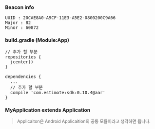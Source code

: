 ### Beacon info
<pre>
UUID : 20CAE8A0-A9CF-11E3-A5E2-0800200C9A66
Major : 82
Minor : 60872
</pre>

### build.gradle (Module:App)
<pre>
// 추가 할 부분
repositories {
  jcenter()
}

dependencies {
  ...
  // 추가 할 부분
  compile 'com.estimote:sdk:0.10.4@aar'
}
</pre>

### MyApplication extends Application
> Applicaiton은 Android Applicaition의 공통 모듈이라고 생각하면 됩니다.

<pre>

</pre>
